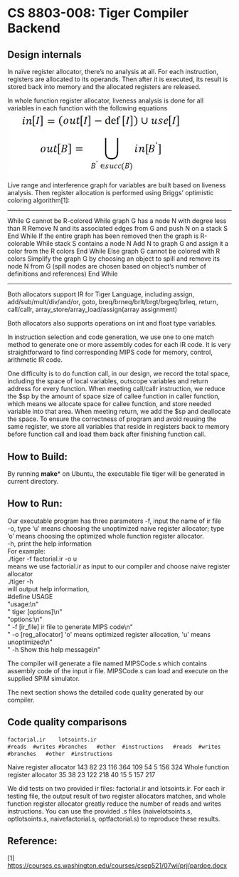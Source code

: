 # CS 8803-008: Tiger Compiler Backend

## Design internals
In naïve register allocator, there’s no analysis at all. For each instruction, registers are allocated to its operands. Then after it is executed, its result is stored back into memory and the allocated registers are released.

In whole function register allocator, liveness analysis is done for all variables in each function with the following equations
![avatar](equations.PNG)


Live range and interference graph for variables are built based on liveness analysis. Then register allocation is performed using Briggs’ optimistic coloring algorithm[1]:
***
While G cannot be R-colored
 	While graph G has a node N with degree less than R
	 	Remove N and its associated edges from G and push N on a stack S
 	End While 
 	If the entire graph has been removed then the graph is R-colorable 
 	 	While stack S contains a node N
		 	Add N to graph G and assign it a color from the R colors
 		End While
 	Else graph G cannot be colored with R colors
 		Simplify the graph G by choosing an object to spill and remove its node N from G
 		(spill nodes are chosen based on object’s number of definitions and references)
End While
***

Both allocators support IR for Tiger Language, including assign, add/sub/mult/div/and/or, goto, breq/brneq/brlt/brgt/brgeq/brleq, return, call/callr, array_store/array_load/assign(array assignment)

Both allocators also supports operations on int and float type variables.

In instruction selection and code generation, we use one to one match method to generate one or more assembly codes for each IR code. It is very straightforward to find corresponding MIPS code for memory, control, arithmetic IR code. 

One difficulty is to do function call, in our design, we record the total space, including the space of local variables, outscope variables and return address for every function. When meeting call/callr instruction, we reduce the $sp by the amount of space size of callee function in caller function, which means we allocate space for callee function, and store needed variable into that area. When meeting return, we add the $sp and deallocate the space. To ensure the correctness of program and avoid reusing the same register, we store all variables that reside in registers back to memory before function call and load them back after finishing function call. 


## How to Build:
By running **make*** on Ubuntu, the executable file tiger will be generated in current directory.

## How to Run:
Our executable program has three parameters
-f, input the name of ir file <br/> 
-o, type ‘u’ means choosing the unoptimized naive register allocator; type ‘o’ means choosing the optimized whole function register allocator. <br/> 
-h, print the help information <br/> 
For example: <br/> 
./tiger -f factorial.ir -o u <br/> 
means we use factorial.ir as input to our compiler and choose naive register allocator <br/> 
./tiger -h  <br/> 
will output help information, <br/> 
#define USAGE                <br/> 
"usage:\n"                    <br/> 
"  tiger [options]\n"       <br/> 
"options:\n"                    <br/> 
"  -f [ir_file]  ir file to generate MIPS code\n"     <br/> 
"  -o [reg_allocator]  'o' means optimized register allocation, 'u' means unoptimized\n"     <br/> 
"  -h              Show this help message\n" <br/> 

The compiler will generate a file named MIPSCode.s which contains assembly code of the input ir file. MIPSCode.s can load and execute on the supplied SPIM simulator. <br/> 

The next section shows the detailed code quality generated by our compiler. <br/> 





## Code quality comparisons
	factorial.ir	lotsoints.ir
	#reads	#writes	#branches	#other	#instructions	#reads	#writes	#branches	#other	#instructions
Naive
register allocator	143	82	23	116	364	109	54	5	156	324
Whole function register allocator	35	38	23	122	218	40	15	5	157	217


We did tests on two provided ir files: factorial.ir and lotsoints.ir. For each ir testing file, the output result of two register allocators matches, and whole function register allocator greatly reduce the number of reads and writes instructions. You can use the provided .s files (naivelotsoints.s, optlotsoints.s, naivefactorial.s, optfactorial.s) to reproduce these results. 



## Reference:
[1] https://courses.cs.washington.edu/courses/csep521/07wi/prj/pardoe.docx
